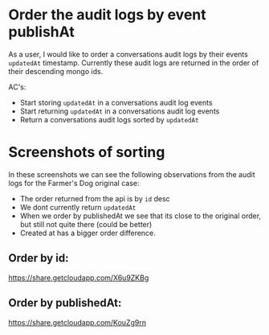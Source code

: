 # Order the audit logs by event publishAt

As a user, I would like to order a conversations audit logs by their events `updatedAt` timestamp. Currently these audit logs are returned in the order of their descending mongo ids.

AC's:
* Start storing `updatedAt` in a conversations audit log events
* Start returning `updatedAt` in a conversations audit log events
* Return a conversations audit logs sorted by `updatedAt`

# Screenshots of sorting
In these screenshots we can see the following observations from the audit logs for the Farmer's Dog original case:
* The order returned from the api is by `id` desc
* We dont currently return `updatedAt`
* When we order by publishedAt we see that its close to the original order, but still not quite there (could be better)
* Created at has a bigger order difference.

## Order by id:
https://share.getcloudapp.com/X6u9ZKBg

## Order by publishedAt:
https://share.getcloudapp.com/KouZg9rn
